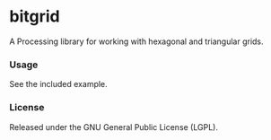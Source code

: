 bitgrid
=======

A Processing library for working with hexagonal and triangular grids.

### Usage

See the included example.

### License

Released under the GNU General Public License (LGPL).

